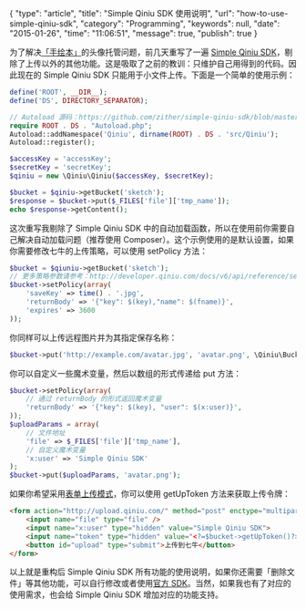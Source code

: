{
    "type": "article",
    "title": "Simple Qiniu SDK 使用说明",
    "url": "how-to-use-simple-qiniu-sdk",
    "category": "Programming",
    "keywords": null,
    "date": "2015-01-26",
    "time": "11:06:51",
    "message": true,
    "publish": true
}

为了解决[「手绘本」](http://www.shouhuiben.com)的头像托管问题，前几天重写了一遍 [Simple Qiniu SDK](https://github.com/zither/simple-qiniu-sdk)，剔除了上传以外的其他功能。这是吸取了之前的教训：只维护自己用得到的代码。因此现在的 Simple Qiniu SDK 只能用于小文件上传。下面是一个简单的使用示例：

```php
define('ROOT', __DIR__);
define('DS', DIRECTORY_SEPARATOR);

// Autoload 源码：https://github.com/zither/simple-qiniu-sdk/blob/master/example/Autoload.php
require ROOT . DS . "Autoload.php";
Autoload::addNamespace('Qiniu', dirname(ROOT) . DS . 'src/Qiniu');
Autoload::register();

$accessKey = 'accessKey';
$secretKey = 'secretKey';
$qiniu = new \Qiniu\Qiniu($accessKey, $secretKey);

$bucket = $qiniu->getBucket('sketch');
$response = $bucket->put($_FILES['file']['tmp_name']);
echo $response->getContent();
```

这次重写我剔除了 Simple Qiniu SDK 中的自动加载函数，所以在使用前你需要自己解决自动加载问题（推荐使用 Composer）。这个示例使用的是默认设置，如果你需要修改七牛的上传策略，可以使用 setPolicy 方法：

```php
$bucket = $qiuniu->getBucket('sketch');
// 更多策略参数请参考：http://developer.qiniu.com/docs/v6/api/reference/security/put-policy.html
$bucket->setPolicy(array(
    'saveKey' => time() . '.jpg',
    'returnBody' => '{"key": $(key),"name": $(fname)}',
    'expires' => 3600
));
```

你同样可以上传远程图片并为其指定保存名称：

```php
$bucket->put('http://example.com/avatar.jpg', 'avatar.png', \Qiniu\Bucket::EXTR_OVERWRITE);
```

你可以自定义一些魔术变量，然后以数组的形式传递给 put 方法：

```php
$bucket->setPolicy(array(
    // 通过 returnBody 的形式返回魔术变量
    'returnBody' => '{"key": $(key), "user": $(x:user)}',                  
));
$uploadParams = array(
    // 文件地址
    'file' => $_FILES['file']['tmp_name'],
    // 自定义魔术变量
    'x:user' => 'Simple Qiniu SDK'
);
$bucket->put($uploadParams, 'avatar.png');
```

如果你希望采用[表单上传模式](http://developer.qiniu.com/docs/v6/api/overview/up/form-upload.html)，你可以使用 getUpToken 方法来获取上传令牌：

```html
<form action="http://upload.qiniu.com/" method="post" enctype="multipart/form-data">
    <input name="file" type="file" />
    <input name="x:user" type="hidden" value="Simple Qiniu SDK">
    <input name="token" type="hidden" value="<?=$bucket->getUpToken()?>">
    <button id="upload" type="submit">上传到七牛</button>
</form>
```

以上就是重构后 Simple Qiniu SDK 所有功能的使用说明，如果你还需要「删除文件」等其他功能，可以自行修改或者使用[官方 SDK](http://developer.qiniu.com/docs/v6/sdk/php-sdk.html)。当然，如果我也有了对应的使用需求，也会给 Simple Qiniu SDK 增加对应的功能支持。 
